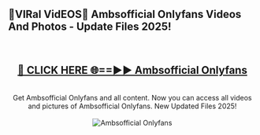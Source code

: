 <h2>🔴VIRal VidEOS🔴 Ambsofficial Onlyfans Videos And Photos - Update Files 2025!</h2>
<br>
<div align="center">
<h2><a href="https://virallinks.top/Hdb6NB" rel="nofollow">🔴 CLICK HERE 🌐==►► Ambsofficial Onlyfans</a></h2>
<br>
Get Ambsofficial Onlyfans and all content. Now you can access all videos and pictures of Ambsofficial Onlyfans. New Updated Files 2025!
<br>
<br>
<a href="https://virallinks.top/Hdb6NB" rel="nofollow" data-target="animated-image.originalLink"><img src="https://i.imgur.com/dJHk4Zq.gif)" alt="Ambsofficial Onlyfans" style="max-width: 100%; display: inline-block;" data-target="animated-image.originalImage"></a>
</div>
<br>
